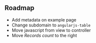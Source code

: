 ## Roadmap

* Add metadata on example page
* Change subdomain to `angularjs-table`
* Move javascript from view to controller
* Move *Records count* to the right
